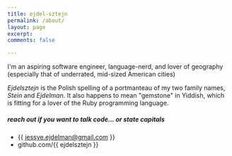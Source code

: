 ```yaml
---
title: ejdel-sztejn
permalink: /about/
layout: page
excerpt:
comments: false

---
```


I'm an aspiring software engineer, language-nerd, and lover of geography (especially that of underrated, mid-sized American cities)

*Ejdelsztejn* is the Polish spelling of a portmanteau of my two family names, *Stein* and *Ejdelman*.  It also happens to mean "gemstone" in Yiddish, which is fitting for a lover of the Ruby programming language.

##### reach out if you want to talk code... or state capitals

- {{ jessye.ejdelman@gmail.com }}
- github.com/{{ ejdelsztejn }}
